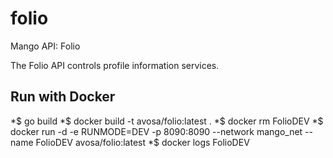 # folio
Mango API: Folio

The Folio API controls profile information services.

## Run with Docker
*$ go build
*$ docker build -t avosa/folio:latest .
*$ docker rm FolioDEV
*$ docker run -d -e RUNMODE=DEV -p 8090:8090 --network mango_net --name FolioDEV avosa/folio:latest 
*$ docker logs FolioDEV